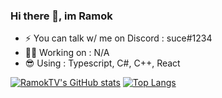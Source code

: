 ### Hi there 👋, im Ramok

- ⚡ You can talk w/ me on Discord : suce#1234
- 🧑‍💻 Working on : N/A
- 😎 Using : Typescript, C#, C++, React

[![RamokTV's GitHub stats](https://github-readme-stats.vercel.app/api?username=ramoktvl&show_icons=true&count_private=true&theme=radical)](https://github.com/anuraghazra/github-readme-stats)
[![Top Langs](https://github-readme-stats.vercel.app/api/top-langs/?username=ramoktvl&layout=compact&theme=radical)](https://github.com/anuraghazra/github-readme-stats)
